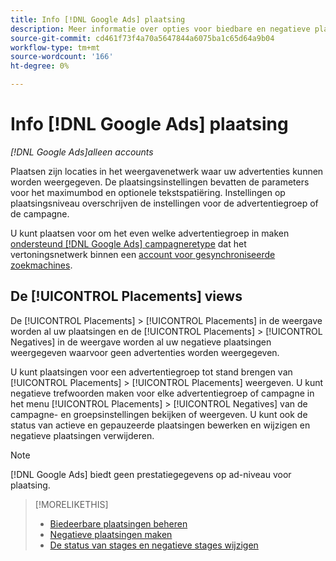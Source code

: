 ```yaml
---
title: Info [!DNL Google Ads] plaatsing
description: Meer informatie over opties voor biedbare en negatieve plaatsingen voor [!DNL Google Ads].
source-git-commit: cd461f73f4a70a5647844a6075ba1c65d64a9b04
workflow-type: tm+mt
source-wordcount: '166'
ht-degree: 0%

---
```


# Info [!DNL Google Ads] plaatsing

*[!DNL Google Ads]alleen accounts*

Plaatsen zijn locaties in het weergavenetwerk waar uw advertenties kunnen worden weergegeven. De plaatsingsinstellingen bevatten de parameters voor het maximumbod en optionele tekstspatiëring. Instellingen op plaatsingsniveau overschrijven de instellingen voor de advertentiegroep of de campagne.

U kunt plaatsen voor om het even welke advertentiegroep in maken [ondersteund [!DNL Google Ads] campagneretype](/help/search-social-commerce/introduction/supported-inventory.md) dat het vertoningsnetwerk binnen een [account voor gesynchroniseerde zoekmachines](/help/search-social-commerce/campaign-management/accounts/ad-network-account-about.md).

## De [!UICONTROL Placements] views

De [!UICONTROL Placements] > [!UICONTROL Placements] in de weergave worden al uw plaatsingen en de [!UICONTROL Placements] > [!UICONTROL Negatives] in de weergave worden al uw negatieve plaatsingen weergegeven waarvoor geen advertenties worden weergegeven.

U kunt plaatsingen voor een advertentiegroep tot stand brengen van [!UICONTROL Placements] > [!UICONTROL Placements] weergeven. U kunt negatieve trefwoorden maken voor elke advertentiegroep of campagne in het menu [!UICONTROL Placements] > [!UICONTROL Negatives] van de campagne- en groepsinstellingen bekijken of weergeven.  U kunt ook de status van actieve en gepauzeerde plaatsingen bewerken en wijzigen en negatieve plaatsingen verwijderen.

>[!NOTE]
>
>[!DNL Google Ads] biedt geen prestatiegegevens op ad-niveau voor plaatsing.

>[!MORELIKETHIS]
>
>* [Biedeerbare plaatsingen beheren](placement-manage.md)
>* [Negatieve plaatsingen maken](placement-negative-create.md)
>* [De status van stages en negatieve stages wijzigen](placement-status-edit.md)

